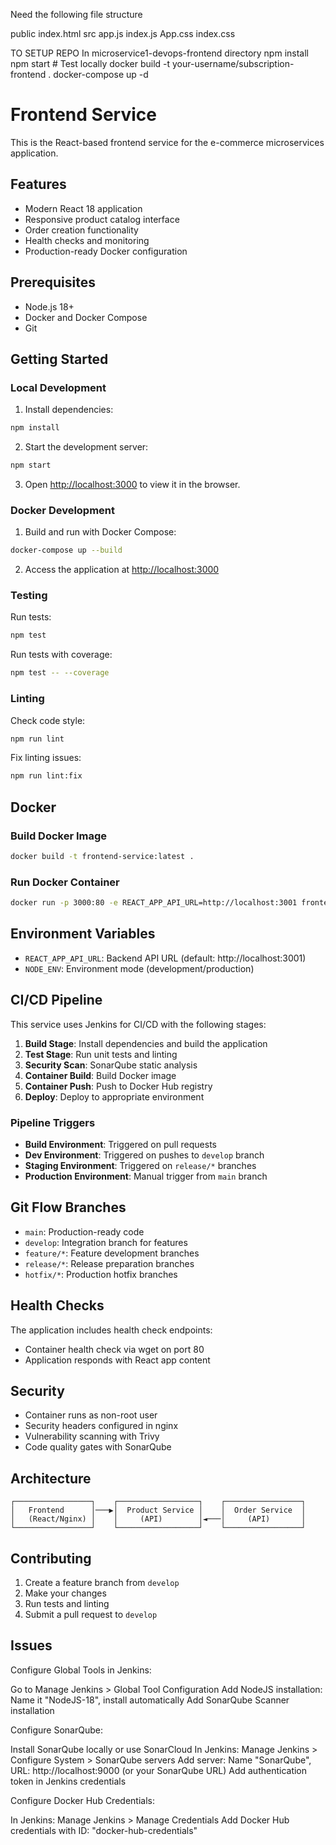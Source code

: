 Need the following file structure

public
    index.html
src
    app.js
    index.js
    App.css
    index.css


TO SETUP REPO
In microservice1-devops-frontend directory
npm install
npm start  # Test locally
docker build -t your-username/subscription-frontend .
docker-compose up -d

# Frontend Service

This is the React-based frontend service for the e-commerce microservices application.

## Features

- Modern React 18 application
- Responsive product catalog interface
- Order creation functionality
- Health checks and monitoring
- Production-ready Docker configuration

## Prerequisites

- Node.js 18+
- Docker and Docker Compose
- Git

## Getting Started

### Local Development

1. Install dependencies:
```bash
npm install
```

2. Start the development server:
```bash
npm start
```

3. Open [http://localhost:3000](http://localhost:3000) to view it in the browser.

### Docker Development

1. Build and run with Docker Compose:
```bash
docker-compose up --build
```

2. Access the application at [http://localhost:3000](http://localhost:3000)

### Testing

Run tests:
```bash
npm test
```

Run tests with coverage:
```bash
npm test -- --coverage
```

### Linting

Check code style:
```bash
npm run lint
```

Fix linting issues:
```bash
npm run lint:fix
```

## Docker

### Build Docker Image

```bash
docker build -t frontend-service:latest .
```

### Run Docker Container

```bash
docker run -p 3000:80 -e REACT_APP_API_URL=http://localhost:3001 frontend-service:latest
```

## Environment Variables

- `REACT_APP_API_URL`: Backend API URL (default: http://localhost:3001)
- `NODE_ENV`: Environment mode (development/production)

## CI/CD Pipeline

This service uses Jenkins for CI/CD with the following stages:

1. **Build Stage**: Install dependencies and build the application
2. **Test Stage**: Run unit tests and linting
3. **Security Scan**: SonarQube static analysis
4. **Container Build**: Build Docker image
5. **Container Push**: Push to Docker Hub registry
6. **Deploy**: Deploy to appropriate environment

### Pipeline Triggers

- **Build Environment**: Triggered on pull requests
- **Dev Environment**: Triggered on pushes to `develop` branch
- **Staging Environment**: Triggered on `release/*` branches
- **Production Environment**: Manual trigger from `main` branch

## Git Flow Branches

- `main`: Production-ready code
- `develop`: Integration branch for features
- `feature/*`: Feature development branches
- `release/*`: Release preparation branches  
- `hotfix/*`: Production hotfix branches

## Health Checks

The application includes health check endpoints:

- Container health check via wget on port 80
- Application responds with React app content

## Security

- Container runs as non-root user
- Security headers configured in nginx
- Vulnerability scanning with Trivy
- Code quality gates with SonarQube

## Architecture

```
┌─────────────────┐    ┌──────────────────┐    ┌─────────────────┐
│   Frontend      │───▶│  Product Service │    │  Order Service  │
│   (React/Nginx) │    │     (API)        │◄───│     (API)       │
└─────────────────┘    └──────────────────┘    └─────────────────┘
```

## Contributing

1. Create a feature branch from `develop`
2. Make your changes
3. Run tests and linting
4. Submit a pull request to `develop`

## Issues

Configure Global Tools in Jenkins:

Go to Manage Jenkins > Global Tool Configuration
Add NodeJS installation: Name it "NodeJS-18", install automatically
Add SonarQube Scanner installation

Configure SonarQube:

Install SonarQube locally or use SonarCloud
In Jenkins: Manage Jenkins > Configure System > SonarQube servers
Add server: Name "SonarQube", URL: http://localhost:9000 (or your SonarQube URL)
Add authentication token in Jenkins credentials


Configure Docker Hub Credentials:

In Jenkins: Manage Jenkins > Manage Credentials
Add Docker Hub credentials with ID: "docker-hub-credentials"


